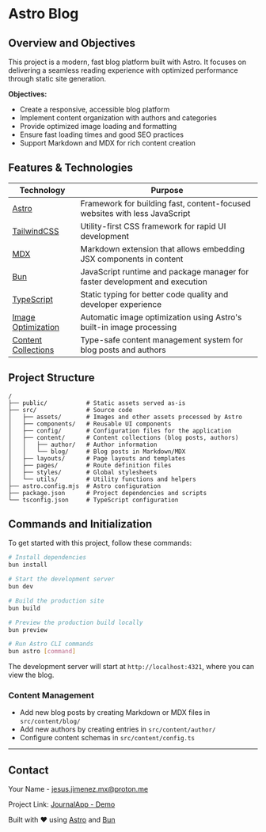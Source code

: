 # Astro Blog

## Overview and Objectives

This project is a modern, fast blog platform built with Astro. It focuses on delivering a seamless reading experience with optimized performance through static site generation.

**Objectives:**
- Create a responsive, accessible blog platform
- Implement content organization with authors and categories
- Provide optimized image loading and formatting
- Ensure fast loading times and good SEO practices
- Support Markdown and MDX for rich content creation

## Features & Technologies

| Technology | Purpose |
|------------|---------|
| [Astro](https://astro.build/) | Framework for building fast, content-focused websites with less JavaScript |
| [TailwindCSS](https://tailwindcss.com/) | Utility-first CSS framework for rapid UI development |
| [MDX](https://mdxjs.com/) | Markdown extension that allows embedding JSX components in content |
| [Bun](https://bun.sh/) | JavaScript runtime and package manager for faster development and execution |
| [TypeScript](https://www.typescriptlang.org/) | Static typing for better code quality and developer experience |
| [Image Optimization](https://docs.astro.build/en/guides/images/) | Automatic image optimization using Astro's built-in image processing |
| [Content Collections](https://docs.astro.build/en/guides/content-collections/) | Type-safe content management system for blog posts and authors |

## Project Structure

```
/
├── public/           # Static assets served as-is
├── src/              # Source code
│   ├── assets/       # Images and other assets processed by Astro
│   ├── components/   # Reusable UI components
│   ├── config/       # Configuration files for the application
│   ├── content/      # Content collections (blog posts, authors)
│   │   ├── author/   # Author information 
│   │   └── blog/     # Blog posts in Markdown/MDX
│   ├── layouts/      # Page layouts and templates
│   ├── pages/        # Route definition files
│   ├── styles/       # Global stylesheets
│   └── utils/        # Utility functions and helpers
├── astro.config.mjs  # Astro configuration
├── package.json      # Project dependencies and scripts
└── tsconfig.json     # TypeScript configuration
```

## Commands and Initialization

To get started with this project, follow these commands:

```bash
# Install dependencies
bun install

# Start the development server
bun dev

# Build the production site
bun build

# Preview the production build locally
bun preview

# Run Astro CLI commands
bun astro [command]
```

The development server will start at `http://localhost:4321`, where you can view the blog.

### Content Management

- Add new blog posts by creating Markdown or MDX files in `src/content/blog/`
- Add new authors by creating entries in `src/content/author/`
- Configure content schemas in `src/content/config.ts`

---

## Contact

Your Name - [jesus.jimenez.mx@proton.me](mailto:jesus.jimenez.mx@proton.me)

Project Link: [JournalApp - Demo](https://jourapp.vercel.app/)

Built with ❤️ using [Astro](https://astro.build) and [Bun](https://bun.sh)
